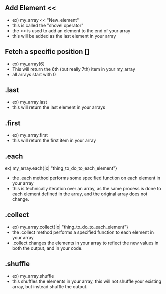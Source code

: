 ## Add Element <<
* ex) my_array << "New_element"
* this is called the "shovel operator"
* the << is used to add an element to the end of your array
* this will be added as the last element in your array

## Fetch a specific position []
* ex) my_array[6]
* This will return the 6th (but really 7th) item in your my_array
* all arrays start with 0

## .last
* ex) my_array.last
* this will return the last element in your arrays

## .first
* ex) my_array.first
* this will return the first item in your array

## .each
ex) my_array.each{|x| "thing_to_do_to_each_element"}
* the .each method performs some specified function on each element in your array
* this is technically iteration over an array, as the same process is done to each element defined in the array, and the original array does not change.

## .collect
* ex) my_array.collect{|x| "thing_to_do_to_each_element"}
* the .collect method performs a specified function to each element in your array
* .collect changes the elements in your array to reflect the new values in both the output, and in your code.

## .shuffle
* ex) my_array.shuffle
* this shuffles the elements in your array, this will not shuffle your existing array, but instead shuffle the output.
